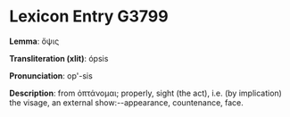 # Lexicon Entry G3799

**Lemma**: ὄψις

**Transliteration (xlit)**: ópsis

**Pronunciation**: op'-sis

**Description**:
from ὀπτάνομαι; properly, sight (the act), i.e. (by implication) the visage, an external show:--appearance, countenance, face.
